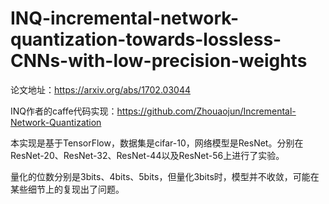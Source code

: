 # INQ-incremental-network-quantization-towards-lossless-CNNs-with-low-precision-weights

论文地址：https://arxiv.org/abs/1702.03044

INQ作者的caffe代码实现：https://github.com/Zhouaojun/Incremental-Network-Quantization

本实现是基于TensorFlow，数据集是cifar-10，网络模型是ResNet。分别在ResNet-20、ResNet-32、ResNet-44以及ResNet-56上进行了实验。

量化的位数分别是3bits、4bits、5bits，但量化3bits时，模型并不收敛，可能在某些细节上的复现出了问题。
